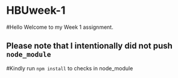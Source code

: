 # HBUweek-1

#Hello Welcome to my Week 1 assignment.
## Please note that I intentionally did not push `node_module` 
#Kindly run `npm install` to checks in node_module
